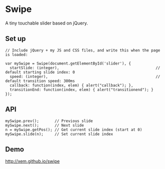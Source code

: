 Swipe
=====

A tiny touchable slider based on jQuery. 

Set up
------

````
// Include jQuery + my JS and CSS files, and write this when the page is loaded:

var mySwipe = Swipe(document.getElementById('slider'), {
  startSlide: (integer),                                           // default starting slide index: 0
  speed: (integer),                                                // default transition speed: 300ms
  callback: function(index, elem) { alert("callback"); },         
  transitionEnd: function(index, elem) { alert("transitionend"); }
});

````

API
---

````
mySwipe.prev();       // Previous slide
mySwipe.next();       // Next slide
n = mySwipe.getPos(); // Get current slide index (start at 0)
mySwipe.slide(n);     // Set current slide index

````

Demo
----

http://xem.github.io/swipe


